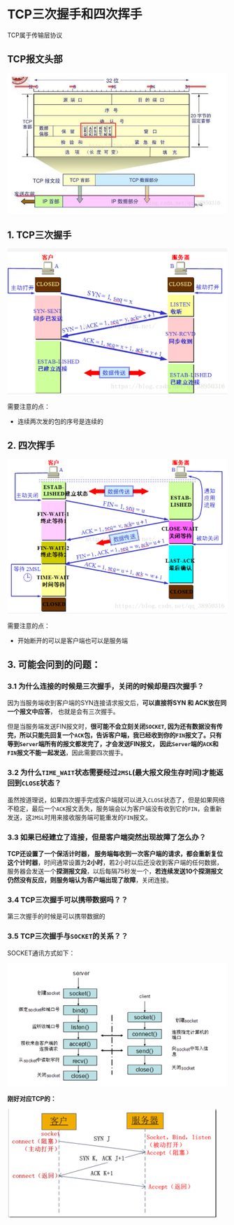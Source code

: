 # TCP三次握手和四次挥手

TCP属于传输层协议

## TCP报文头部

![image-20210912190616815](TCP三次握手四次挥手.assets/image-20210912190616815.png)







## 1. TCP三次握手

![image-20210912190707133](TCP三次握手四次挥手.assets/image-20210912190707133.png)

需要注意的点：

- 连续两次发的包的序号是连续的

  

##  2. 四次挥手

![image-20210912190748372](TCP三次握手四次挥手.assets/image-20210912190748372.png)

需要注意的点：

- 开始断开的可以是客户端也可以是服务端

  

## 3. 可能会问到的问题：

### 3.1 为什么连接的时候是三次握手，关闭的时候却是四次握手？

因为当服务端收到客户端的SYN连接请求报文后，**可以直接将SYN 和 ACK放在同一个报文中应答**， 也就是会有三次握手。

但是当服务端发送FIN报文时，**很可能不会立刻关闭`SOCKET`, 因为还有数据没有传完，所以只能先回复一个`ACK`包，告诉客户端，我已经收到你的`FIN`报文了。只有等到`Server`端所有的报文都发完了，才会发送FIN报文， 因此`Server`端的`ACK`和`FIN`报文不能一起发送**，因此需要四次握手。



### 3.2 为什么`TIME_WAIT`状态需要经过`2MSL`(最大报文段生存时间)才能返回到`CLOSE`状态？

虽然按道理说，如果四次握手完成客户端就可以进入`CLOSE`状态了，但是如果网络不稳定，最后一个`ACK`报文丢失，服务端会以为客户端没有收到它的`FIN`，会重新发送，这`2MSL`时用来接收服务端可能重发的`FIN`报文。



### 3.3 如果已经建立了连接，但是客户端突然出现故障了怎么办？

**TCP还设置了一个保活计时器， 服务端每收到一次客户端的请求，都会重新复位这个计时器**，时间通常设置为**2小时**，若2小时以后还没收到客户端的任何数据，服务器会发送一个**探测报文段**，以后每隔75秒发一个，**若连续发送10个探测报文仍然没有反应，则服务端认为客户端出现了故障**，关闭连接。



### 3.4 TCP三次握手可以携带数据吗？？

第三次握手的时候是可以携带数据的



### 3.5 TCP三次握手与`SOCKET`的关系？？

SOCKET通讯方式如下：

![image-20210912191207669](TCP三次握手四次挥手.assets/image-20210912191207669.png)

**刚好对应TCP的：**

![image-20210912191229737](TCP三次握手四次挥手.assets/image-20210912191229737.png)


